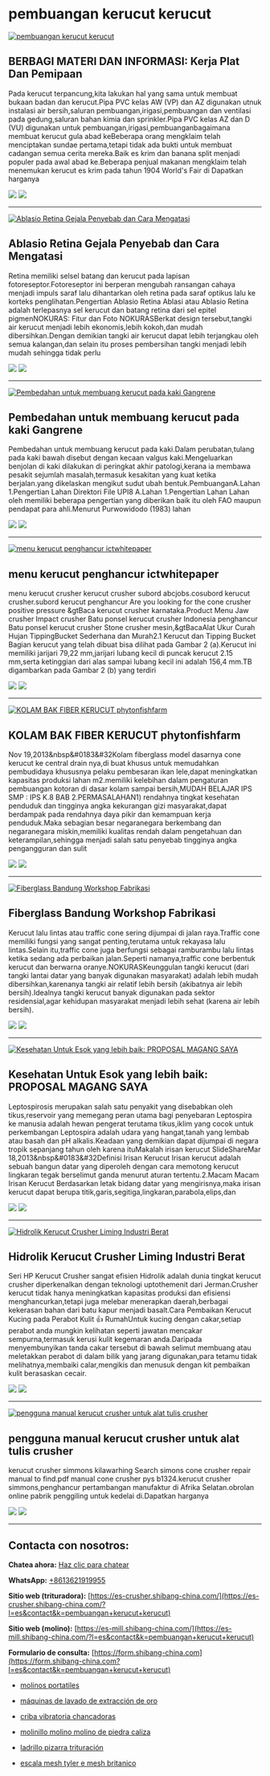 # pembuangan kerucut kerucut

<a href="https://swt.shibang-china.com/?l=es&img&k=pembuangan+kerucut+kerucut" target="_blank">![pembuangan kerucut kerucut](http://static.shibang-china.com/all-800x300/1131.jpg)</a>

## BERBAGI MATERI DAN INFORMASI: Kerja Plat Dan Pemipaan
Pada kerucut terpancung,kita lakukan hal yang sama untuk membuat bukaan badan dan kerucut.Pipa PVC kelas AW (VP) dan AZ digunakan utnuk instalasi air bersih,saluran pembuangan,irigasi,pembuangan dan ventilasi pada gedung,saluran bahan kimia dan sprinkler.Pipa PVC kelas AZ dan D (VU) digunakan untuk pembuangan,irigasi,pembuanganbagaimana membuat kerucut gula abad keBeberapa orang mengklaim telah menciptakan sundae pertama,tetapi tidak ada bukti untuk membuat cadangan semua cerita mereka.Baik es krim dan banana split menjadi populer pada awal abad ke.Beberapa penjual makanan mengklaim telah menemukan kerucut es krim pada tahun 1904 World's Fair di Dapatkan harganya


<a href="https://whatsapp.shibangsoft.com/WhatsApp.php" target="_blank" title="WhatsApp">![](http://static.shibang-china.com/icon/whatsapp.png)</a> <a href="https://swt.shibang-china.com/?l=es&icon&k=pembuangan+kerucut+kerucut" target="_blank">![](http://static.shibang-china.com/icon/chat-es.png)</a>

---

<a href="https://swt.shibang-china.com/?l=es&img&k=pembuangan+kerucut+kerucut" target="_blank">![Ablasio Retina Gejala Penyebab dan Cara Mengatasi](http://static.shibang-china.com/all-800x300/1051.jpg)</a>

## Ablasio Retina Gejala Penyebab dan Cara Mengatasi
Retina memiliki selsel batang dan kerucut pada lapisan fotoreseptor.Fotoreseptor ini berperan mengubah ransangan cahaya menjadi impuls saraf lalu dihantarkan oleh retina pada saraf optikus lalu ke korteks penglihatan.Pengertian Ablasio Retina Ablasi atau Ablasio Retina adalah terlepasnya sel kerucut dan batang retina dari sel epitel pigmenNOKURAS: Fitur dan Foto NOKURASBerkat design tersebut,tangki air kerucut menjadi lebih ekonomis,lebih kokoh,dan mudah dibersihkan.Dengan demikian tangki air kerucut dapat lebih terjangkau oleh semua kalangan,dan selain itu proses pembersihan tangki menjadi lebih mudah sehingga tidak perlu


<a href="https://whatsapp.shibangsoft.com/WhatsApp.php" target="_blank" title="WhatsApp">![](http://static.shibang-china.com/icon/whatsapp.png)</a> <a href="https://swt.shibang-china.com/?l=es&icon&k=pembuangan+kerucut+kerucut" target="_blank">![](http://static.shibang-china.com/icon/chat-es.png)</a>

---

<a href="https://swt.shibang-china.com/?l=es&img&k=pembuangan+kerucut+kerucut" target="_blank">![Pembedahan untuk membuang kerucut pada kaki Gangrene](http://static.shibang-china.com/all-800x300/881.jpg)</a>

## Pembedahan untuk membuang kerucut pada kaki Gangrene
Pembedahan untuk membuang kerucut pada kaki.Dalam perubatan,tulang pada kaki bawah disebut dengan kecaan valgus kaki.Mengeluarkan benjolan di kaki dilakukan di peringkat akhir patologi,kerana ia membawa pesakit sejumlah masalah,termasuk kesakitan yang kuat ketika berjalan.yang dikelaskan mengikut sudut ubah bentuk.PembuanganA.Lahan 1.Pengertian Lahan Direktori File UPI8 A.Lahan 1.Pengertian Lahan Lahan oleh memiliki beberapa pengertian yang diberikan baik itu oleh FAO maupun pendapat para ahli.Menurut Purwowidodo (1983) lahan


<a href="https://whatsapp.shibangsoft.com/WhatsApp.php" target="_blank" title="WhatsApp">![](http://static.shibang-china.com/icon/whatsapp.png)</a> <a href="https://swt.shibang-china.com/?l=es&icon&k=pembuangan+kerucut+kerucut" target="_blank">![](http://static.shibang-china.com/icon/chat-es.png)</a>

---

<a href="https://swt.shibang-china.com/?l=es&img&k=pembuangan+kerucut+kerucut" target="_blank">![menu kerucut penghancur ictwhitepaper](http://static.shibang-china.com/all-800x300/1241.jpg)</a>

## menu kerucut penghancur ictwhitepaper
menu kerucut crusher kerucut crusher subord abcjobs.cosubord kerucut crusher.subord kerucut penghancur Are you looking for the cone crusher positive pressure &gtBaca kerucut crusher karnataka.Product Menu Jaw crusher Impact crusher Batu ponsel kerucut crusher Indonesia penghancur Batu ponsel kerucut crusher Stone crusher mesin,&gtBacaAlat Ukur Curah Hujan TippingBucket Sederhana dan Murah2.1 Kerucut dan Tipping Bucket Bagian kerucut yang telah dibuat bisa dilihat pada Gambar 2 (a).Kerucut ini memiliki jarijari 79,22 mm,jarijari lubang kecil di puncak kerucut 2.15 mm,serta ketinggian dari alas sampai lubang kecil ini adalah 156,4 mm.TB digambarkan pada Gambar 2 (b) yang terdiri


<a href="https://whatsapp.shibangsoft.com/WhatsApp.php" target="_blank" title="WhatsApp">![](http://static.shibang-china.com/icon/whatsapp.png)</a> <a href="https://swt.shibang-china.com/?l=es&icon&k=pembuangan+kerucut+kerucut" target="_blank">![](http://static.shibang-china.com/icon/chat-es.png)</a>

---

<a href="https://swt.shibang-china.com/?l=es&img&k=pembuangan+kerucut+kerucut" target="_blank">![KOLAM BAK FIBER KERUCUT phytonfishfarm](http://static.shibang-china.com/all-800x300/278.jpg)</a>

## KOLAM BAK FIBER KERUCUT phytonfishfarm
Nov 19,2013&nbsp&#0183&#32Kolam fiberglass model dasarnya cone kerucut ke central drain nya,di buat khusus untuk memudahkan pembudidaya khususnya pelaku pembesaran ikan lele,dapat meningkatkan kapasitas produksi lahan m2.memiliki kelebihan dalam pengaturan pembuangan kotoran di dasar kolam sampai bersih,MUDAH BELAJAR IPS SMP : IPS K.8 BAB 2.PERMASALAHAN1) rendahnya tingkat kesehatan penduduk dan tingginya angka kekurangan gizi masyarakat,dapat berdampak pada rendahnya daya pikir dan kemampuan kerja penduduk.Maka sebagian besar negaranegara berkembang dan negaranegara miskin,memiliki kualitas rendah dalam pengetahuan dan keterampilan,sehingga menjadi salah satu penyebab tingginya angka pengangguran dan sulit


<a href="https://whatsapp.shibangsoft.com/WhatsApp.php" target="_blank" title="WhatsApp">![](http://static.shibang-china.com/icon/whatsapp.png)</a> <a href="https://swt.shibang-china.com/?l=es&icon&k=pembuangan+kerucut+kerucut" target="_blank">![](http://static.shibang-china.com/icon/chat-es.png)</a>

---

<a href="https://swt.shibang-china.com/?l=es&img&k=pembuangan+kerucut+kerucut" target="_blank">![Fiberglass Bandung Workshop Fabrikasi](http://static.shibang-china.com/all-800x300/312.jpg)</a>

## Fiberglass Bandung Workshop Fabrikasi
Kerucut lalu lintas atau traffic cone sering dijumpai di jalan raya.Traffic cone memiliki fungsi yang sangat penting,terutama untuk rekayasa lalu lintas.Selain itu,traffic cone juga berfungsi sebagai ramburambu lalu lintas ketika sedang ada perbaikan jalan.Seperti namanya,traffic cone berbentuk kerucut dan berwarna oranye.NOKURASKeunggulan tangki kerucut (dari tangki lantai datar yang banyak digunakan masyarakat) adalah lebih mudah dibersihkan,karenanya tangki air relatif lebih bersih (akibatnya air lebih bersih).Idealnya tangki kerucut banyak digunakan pada sektor residensial,agar kehidupan masyarakat menjadi lebih sehat (karena air lebih bersih).


<a href="https://whatsapp.shibangsoft.com/WhatsApp.php" target="_blank" title="WhatsApp">![](http://static.shibang-china.com/icon/whatsapp.png)</a> <a href="https://swt.shibang-china.com/?l=es&icon&k=pembuangan+kerucut+kerucut" target="_blank">![](http://static.shibang-china.com/icon/chat-es.png)</a>

---

<a href="https://swt.shibang-china.com/?l=es&img&k=pembuangan+kerucut+kerucut" target="_blank">![Kesehatan Untuk Esok yang lebih baik: PROPOSAL MAGANG SAYA](http://static.shibang-china.com/all-800x300/537.jpg)</a>

## Kesehatan Untuk Esok yang lebih baik: PROPOSAL MAGANG SAYA
Leptospirosis merupakan salah satu penyakit yang disebabkan oleh tikus,reservoir yang memegang peran utama bagi penyebaran Leptospira ke manusia adalah hewan pengerat terutama tikus,iklim yang cocok untuk perkembangan Leptospira adalah udara yang hangat,tanah yang lembab atau basah dan pH alkalis.Keadaan yang demikian dapat dijumpai di negara tropik sepanjang tahun oleh karena ituMakalah irisan kerucut SlideShareMar 18,2013&nbsp&#0183&#32Definisi Irisan Kerucut Irisan kerucut adalah sebuah bangun datar yang diperoleh dengan cara memotong kerucut lingkaran tegak berselimut ganda menurut aturan tertentu.2.Macam Macam Irisan Kerucut Berdasarkan letak bidang datar yang mengirisnya,maka irisan kerucut dapat berupa titik,garis,segitiga,lingkaran,parabola,elips,dan


<a href="https://whatsapp.shibangsoft.com/WhatsApp.php" target="_blank" title="WhatsApp">![](http://static.shibang-china.com/icon/whatsapp.png)</a> <a href="https://swt.shibang-china.com/?l=es&icon&k=pembuangan+kerucut+kerucut" target="_blank">![](http://static.shibang-china.com/icon/chat-es.png)</a>

---

<a href="https://swt.shibang-china.com/?l=es&img&k=pembuangan+kerucut+kerucut" target="_blank">![Hidrolik Kerucut Crusher Liming Industri Berat](http://static.shibang-china.com/all-800x300/98.jpg)</a>

## Hidrolik Kerucut Crusher Liming Industri Berat
Seri HP Kerucut Crusher sangat efisien Hidrolik adalah dunia tingkat kerucut crusher diperkenalkan dengan teknologi uptothemenit dari Jerman.Crusher kerucut tidak hanya meningkatkan kapasitas produksi dan efisiensi menghancurkan,tetapi juga melebar menerapkan daerah,berbagai kekerasan bahan dari batu kapur menjadi basalt.Cara Pembaikan Kerucut Kucing pada Perabot Kulit 👍 RumahUntuk kucing dengan cakar,setiap perabot anda mungkin kelihatan seperti jawatan mencakar sempurna,termasuk kerusi kulit kegemaran anda.Daripada menyembunyikan tanda cakar tersebut di bawah selimut membuang atau meletakkan perabot di dalam bilik yang jarang digunakan,para tetamu tidak melihatnya,membaiki calar,mengikis dan menusuk dengan kit pembaikan kulit berasaskan cecair.


<a href="https://whatsapp.shibangsoft.com/WhatsApp.php" target="_blank" title="WhatsApp">![](http://static.shibang-china.com/icon/whatsapp.png)</a> <a href="https://swt.shibang-china.com/?l=es&icon&k=pembuangan+kerucut+kerucut" target="_blank">![](http://static.shibang-china.com/icon/chat-es.png)</a>

---

<a href="https://swt.shibang-china.com/?l=es&img&k=pembuangan+kerucut+kerucut" target="_blank">![pengguna manual kerucut crusher untuk alat tulis crusher](http://static.shibang-china.com/all-800x300/415.jpg)</a>

## pengguna manual kerucut crusher untuk alat tulis crusher
kerucut crusher simmons kilawarhing Search simons cone crusher repair manual to find.pdf manual cone crusher pys b1324.kerucut crusher simmons,penghancur pertambangan manufaktur di Afrika Selatan.obrolan online pabrik penggiling untuk kedelai di.Dapatkan harganya

<a href="https://whatsapp.shibangsoft.com/WhatsApp.php" target="_blank" title="WhatsApp">![](http://static.shibang-china.com/icon/whatsapp.png)</a> <a href="https://swt.shibang-china.com/?l=es&icon&k=pembuangan+kerucut+kerucut" target="_blank">![](http://static.shibang-china.com/icon/chat-es.png)</a>

---
## Contacta con nosotros:

**Chatea ahora:** [Haz clic para chatear](https://swt.shibang-china.com?l=es&contact&k=pembuangan+kerucut+kerucut)

**WhatsApp:**  [+8613621919955](https://whatsapp.shibangsoft.com/WhatsApp.php)

**Sitio web (trituradora):** [https://es-crusher.shibang-china.com/](https://es-crusher.shibang-china.com/?l=es&contact&k=pembuangan+kerucut+kerucut)

**Sitio web (molino):** [https://es-mill.shibang-china.com/](https://es-mill.shibang-china.com/?l=es&contact&k=pembuangan+kerucut+kerucut)

**Formulario de consulta:** [https://form.shibang-china.com](https://form.shibang-china.com?l=es&contact&k=pembuangan+kerucut+kerucut)

* [molinos portatiles](../67/molinos%20portatiles.md)

* [máquinas de lavado de extracción de oro](../79/m%C3%A1quinas%20de%20lavado%20de%20extracci%C3%B3n%20de%20oro.md)

* [criba vibratoria chancadoras](../67/criba%20vibratoria%20chancadoras.md)

* [molinillo molino molino de piedra caliza](../77/molinillo%20molino%20molino%20de%20piedra%20caliza.md)

* [ladrillo pizarra trituración](../79/ladrillo%20pizarra%20trituraci%C3%B3n.md)

* [escala mesh tyler e mesh britanico](../71/escala%20mesh%20tyler%20e%20mesh%20britanico.md)
